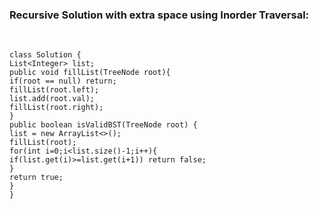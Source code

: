 ### Recursive Solution with extra space using Inorder Traversal:
​
```
class Solution {
List<Integer> list;
public void fillList(TreeNode root){
if(root == null) return;
fillList(root.left);
list.add(root.val);
fillList(root.right);
}
public boolean isValidBST(TreeNode root) {
list = new ArrayList<>();
fillList(root);
for(int i=0;i<list.size()-1;i++){
if(list.get(i)>=list.get(i+1)) return false;
}
return true;
}
}
```